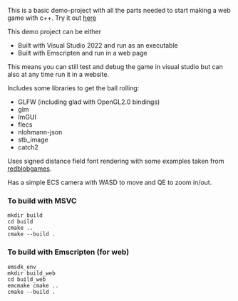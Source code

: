 This is a basic demo-project with all the parts needed to start making a web game with c++.
Try it out [here](https://djfooks-kl.github.io/demoproject/pages/DemoProject.html)

This demo project can be either
 - Built with Visual Studio 2022 and run as an executable
 - Built with Emscripten and run in a web page

This means you can still test and debug the game in visual studio but can also at any time run it in a website.

Includes some libraries to get the ball rolling:
- GLFW (including glad with OpenGL2.0 bindings)
- glm
- ImGUI
- flecs
- nlohmann-json
- stb_image
- catch2

Uses signed distance field font rendering with some examples taken from [redblobgames](https://www.redblobgames.com/x/2403-distance-field-fonts/).

Has a simple ECS camera with WASD to move and QE to zoom in/out.

### To build with MSVC

```# Start up "Developer Command Prompt for VS 2022"
mkdir build
cd build
cmake ..
cmake --build .
```

### To build with Emscripten (for web)

```
emsdk_env
mkdir build_web
cd build_web
emcmake cmake ..
cmake --build .
```
